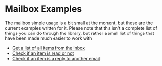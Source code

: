 # Mailbox Examples

The mailbox simple usage is a bit small at the moment, but these are the current examples written for it. Please note
that this isn't a complete list of things you can do through the library, but rather a small list of things that have
been made much easier to work with

 * [Get a list of all items from the inbox](listItems.php)
 * [Check if an item is read or not](checkItemRead.php)
 * [Check if an item is a reply to another email](checkItemIsAReply.php)
